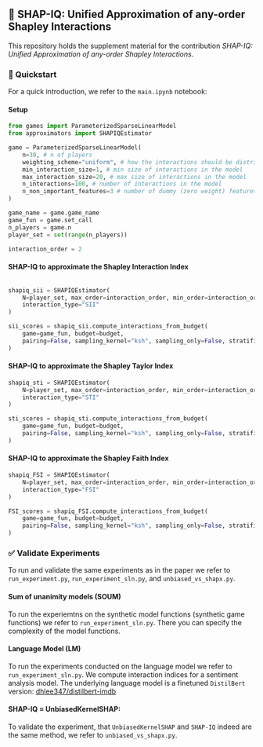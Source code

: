 ## 📄 SHAP-IQ: Unified Approximation of any-order Shapley Interactions
This repository holds the supplement material for the contribution _SHAP-IQ: Unified Approximation of any-order Shapley Interactions_.

### 🚀 Quickstart
For a quick introduction, we refer to the `main.ipynb` notebook:

#### Setup
```python
from games import ParameterizedSparseLinearModel
from approximators import SHAPIQEstimator

game = ParameterizedSparseLinearModel(
    n=30, # n of players
    weighting_scheme="uniform", # how the interactions should be distributed over the subset sizes
    min_interaction_size=1, # min size of interactions in the model
    max_interaction_size=20, # max size of interactions in the model
    n_interactions=100, # number of interactions in the model
    n_non_important_features=3 # number of dummy (zero weight) features, which will also not be part of the interactions
)

game_name = game.game_name
game_fun = game.set_call
n_players = game.n
player_set = set(range(n_players))

interaction_order = 2
```

#### SHAP-IQ to approximate the Shapley Interaction Index
```python

shapiq_sii = SHAPIQEstimator(
    N=player_set, max_order=interaction_order, min_order=interaction_order,
    interaction_type="SII"
)

sii_scores = shapiq_sii.compute_interactions_from_budget(
    game=game_fun, budget=budget,
    pairing=False, sampling_kernel="ksh", sampling_only=False, stratification=False 
)
```
#### SHAP-IQ to approximate the Shapley Taylor Index
```python
shapiq_sti = SHAPIQEstimator(
    N=player_set, max_order=interaction_order, min_order=interaction_order,
    interaction_type="STI"
)

sti_scores = shapiq_sti.compute_interactions_from_budget(
    game=game_fun, budget=budget,
    pairing=False, sampling_kernel="ksh", sampling_only=False, stratification=False
) 
```
#### SHAP-IQ to approximate the Shapley Faith Index
```python
shapiq_FSI = SHAPIQEstimator(
    N=player_set, max_order=interaction_order, min_order=interaction_order,
    interaction_type="FSI"
)

FSI_scores = shapiq_FSI.compute_interactions_from_budget(
    game=game_fun, budget=budget,
    pairing=False, sampling_kernel="ksh", sampling_only=False, stratification=False
)
```

### ✅ Validate Experiments

To run and validate the same experiments as in the paper we refer to `run_experiment.py`, `run_experiment_sln.py`, and `unbiased_vs_shapx.py`.

#### Sum of unanimity models (SOUM)
To run the experiemtns on the synthetic model functions (synthetic game functions) we refer to `run_experiment_sln.py`. 
There you can specify the complexity of the model functions.

#### Language Model (LM)
To run the experiments conducted on the language model we refer to `run_experiment_sln.py`.
We compute interaction indices for a sentiment analysis model. 
The underlying language model is a finetuned `DistilBert` version: [dhlee347/distilbert-imdb](https://huggingface.co/dhlee347/distilbert-imdb)

#### SHAP-IQ =  UnbiasedKernelSHAP:
To validate the experiment, that `UnbiasedKernelSHAP` and `SHAP-IQ` indeed are the same method, we refer to `unbiased_vs_shapx.py`.
